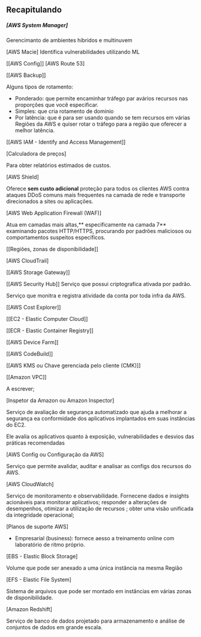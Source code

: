 ## Recapitulando
##### [AWS System Manager]
Gerencimanto de ambientes hibridos e multinuvem

[AWS Macie]
Identifica vulnerabilidades utilizando ML

[[AWS Config]]
[AWS Route 53]

[[AWS Backup]]

Alguns tipos de rotamento: 

- Ponderado: que permite encaminhar tráfego par avários recursos nas proporções que você especificar. 
- Simples: que cria rotamento de dominio
- Por latência: que é para ser usando quando se tem recursos em várias Regiões da AWS e quiser rotar o tráfego para a região que oferecer a melhor latência.

[[AWS IAM - Identify and Access Management]]

[Calculadora de preços]

Para obter relatórios estimados de custos.

[AWS Shield]

Oferece **sem custo adicional** proteção para todos os clientes AWS contra ataques DDoS comuns mais frequentes na camada de rede e transporte direcionados a sites ou aplicações.

[AWS Web Application Firewall (WAF)]

Atua em camadas mais altas,** especificamente na camada 7** examinando pacotes HTTP/HTTPS, procurando por padrões maliciosos ou comportamentos suspeitos específicos.

[[Regiões, zonas de disponibilidade]]

[AWS CloudTrail]

[[AWS Storage Gateway]]

[[AWS Security Hub]]
Serviço que possui criptografica ativada por padrão.

Serviço que monitra e registra atividade da conta por toda infra da AWS. 

[[AWS Cost Explorer]]

[[EC2 - Elastic Computer Cloud]]

[[ECR - Elastic Container Registry]]

[[AWS Device Farm]]

[[AWS CodeBuild]]

[[AWS KMS ou Chave gerenciada pelo cliente  (CMK)]]

[[Amazon VPC]]

A escrever;

[Inspetor da Amazon ou Amazon Inspector]

Serviço de avaliação de segurança automatizado que ajuda a melhorar a segurança ea conformidade dos aplicativos implantados em suas instâncias do EC2.

Ele avalia os aplicativos quanto à exposição, vulnerabilidades e desvios das práticas recomendadas

[AWS Config ou Configuração da AWS]

Serviço que permite avalidar, auditar e analisar as configs dos recursos do AWS.

[AWS CloudWatch]

Serviço de monitoramento e observabilidade. Fornecene dados e insights acionáveis para 
	monitorar aplicativos;
	responder a alterações de desempenhos, otimizar a utilização de recursos ;
	obter uma visão unificada da integridade operacional;
	
[Planos de suporte AWS]

 - Empresarial (business): fornece aesso a treinamento online com laboratório de ritmo próprio.
 
[EBS - Elastic Block Storage]

Volume que pode ser anexado a uma única instância na mesma Região 

[EFS - Elastic File System]

Sistema de arquivos que pode ser montado em instâncias em várias zonas de disponibilidade.

[Amazon Redshift]

Serviço de banco de dados projetado para armazenamento e análise de conjuntos de dados em grande escala.
